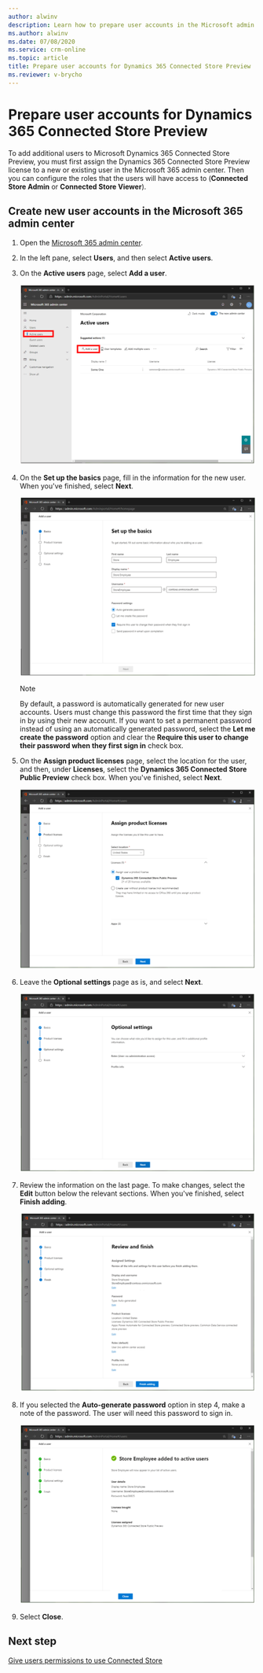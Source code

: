 ```yaml
---
author: alwinv
description: Learn how to prepare user accounts in the Microsoft admin center to use with Dynamics 365 Connected Store Preview
ms.author: alwinv
ms.date: 07/08/2020
ms.service: crm-online
ms.topic: article
title: Prepare user accounts for Dynamics 365 Connected Store Preview
ms.reviewer: v-brycho
---
```


# Prepare user accounts for Dynamics 365 Connected Store Preview

To add additional users to Microsoft Dynamics 365 Connected Store Preview, you must first assign the Dynamics 365 Connected Store Preview license to a new or existing user in the Microsoft 365 admin center. Then you can configure the roles that the users will have access to (**Connected Store Admin** or **Connected Store Viewer**).

## Create new user accounts in the Microsoft 365 admin center

1. Open the [Microsoft 365 admin center](https://admin.microsoft.com/).

2. In the left pane, select **Users**, and then select **Active users**.

3. On the **Active users** page, select **Add a user**.

   ![Add a user command selected](media/admin-center-add-user.PNG "Add a user command selected")
    
4. On the **Set up the basics** page, fill in the information for the new user. When you've finished, select **Next**.

    ![Set up the basics page](media/admin-center-basics.PNG "Set up the basics page")
    
    > [!NOTE]
    > By default, a password is automatically generated for new user accounts. Users must change this password the first time that they sign in by using their new account. 
    If you want to set a permanent password instead of using an automatically generated password, select the **Let me create the password** option and clear the **Require this 
    user to change their password when they first sign in** check box.
    
5. On the **Assign product licenses** page, select the location for the user, and then, under **Licenses**, select the **Dynamics 365 Connected Store Public Preview** check box. 
When you've finished, select **Next**.

    ![Assign product licenses page](media/admin-center-assign-licenses.PNG "Assign product licenses page")

6. Leave the **Optional settings** page as is, and select **Next**.

    ![Optional settings page](media/admin-center-options.PNG "Optional settings page")
    
7. Review the information on the last page. To make changes, select the **Edit** button below the relevant sections. When you've finished, select **Finish adding**.

    ![Review information page](media/admin-center-review.PNG "Review information page")
    
8. If you selected the **Auto-generate password** option in step 4, make a note of the password. The user will need this password to sign in.
    
    ![User details such as user name and password](media/admin-center-user-details.PNG "User details such as user name and password")
    
9. Select **Close**.

## Next step

[Give users permissions to use Connected Store](admin-user-accounts.md)
    
